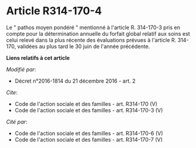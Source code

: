 # Article R314-170-4

Le " pathos moyen pondéré " mentionné à l'article R. 314-170-3 pris en compte pour la détermination annuelle du forfait
global relatif aux soins est celui relevé dans la plus récente des évaluations prévues à l'article R. 314-170, validées au
plus tard le 30 juin de l'année précédente.

**Liens relatifs à cet article**

_Modifié par_:

  - Décret n°2016-1814 du 21 décembre 2016 - art. 2

_Cite_:

  - Code de l'action sociale et des familles - art. R314-170 (V)
  - Code de l'action sociale et des familles - art. R314-170-3 (V)

_Cité par_:

  - Code de l'action sociale et des familles - art. R314-170-6 (V)
  - Code de l'action sociale et des familles - art. R314-170-7 (V)
